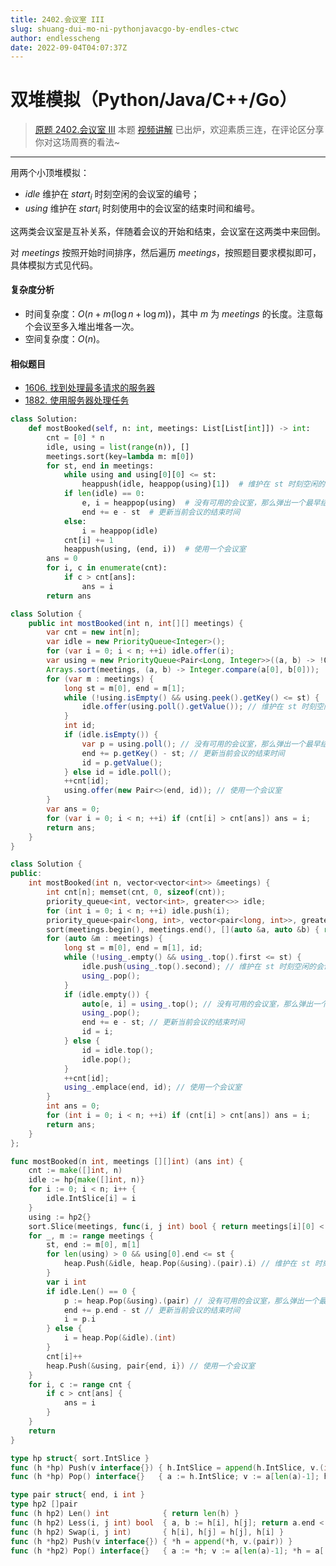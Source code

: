 ```yaml
---
title: 2402.会议室 III
slug: shuang-dui-mo-ni-pythonjavacgo-by-endles-ctwc
author: endlesscheng
date: 2022-09-04T04:07:37Z
---
```

# 双堆模拟（Python/Java/C++/Go）
 
> [原题 2402.会议室 III](https://leetcode.cn/problems/meeting-rooms-iii)
本题 [视频讲解](https://www.bilibili.com/video/BV1Dt4y1j7qh) 已出炉，欢迎素质三连，在评论区分享你对这场周赛的看法~

---

用两个小顶堆模拟：

- $\textit{idle}$ 维护在 $\textit{start}_i$ 时刻空闲的会议室的编号；
- $\textit{using}$ 维护在 $\textit{start}_i$ 时刻使用中的会议室的结束时间和编号。

这两类会议室是互补关系，伴随着会议的开始和结束，会议室在这两类中来回倒。

对 $\textit{meetings}$ 按照开始时间排序，然后遍历 $\textit{meetings}$，按照题目要求模拟即可，具体模拟方式见代码。

#### 复杂度分析

- 时间复杂度：$O(n+m(\log n + \log m))$，其中 $m$ 为 $\textit{meetings}$ 的长度。注意每个会议至多入堆出堆各一次。
- 空间复杂度：$O(n)$。

#### 相似题目

- [1606. 找到处理最多请求的服务器](https://leetcode.cn/problems/find-servers-that-handled-most-number-of-requests/)
- [1882. 使用服务器处理任务](https://leetcode.cn/problems/process-tasks-using-servers/)

```py [sol1-Python3]
class Solution:
    def mostBooked(self, n: int, meetings: List[List[int]]) -> int:
        cnt = [0] * n
        idle, using = list(range(n)), []
        meetings.sort(key=lambda m: m[0])
        for st, end in meetings:
            while using and using[0][0] <= st:
                heappush(idle, heappop(using)[1])  # 维护在 st 时刻空闲的会议室
            if len(idle) == 0:
                e, i = heappop(using)  # 没有可用的会议室，那么弹出一个最早结束的会议室（若有多个同时结束的，会弹出下标最小的）
                end += e - st  # 更新当前会议的结束时间
            else:
                i = heappop(idle)
            cnt[i] += 1
            heappush(using, (end, i))  # 使用一个会议室
        ans = 0
        for i, c in enumerate(cnt):
            if c > cnt[ans]:
                ans = i
        return ans
```

```java [sol1-Java]
class Solution {
    public int mostBooked(int n, int[][] meetings) {
        var cnt = new int[n];
        var idle = new PriorityQueue<Integer>();
        for (var i = 0; i < n; ++i) idle.offer(i);
        var using = new PriorityQueue<Pair<Long, Integer>>((a, b) -> !Objects.equals(a.getKey(), b.getKey()) ? Long.compare(a.getKey(), b.getKey()) : Integer.compare(a.getValue(), b.getValue()));
        Arrays.sort(meetings, (a, b) -> Integer.compare(a[0], b[0]));
        for (var m : meetings) {
            long st = m[0], end = m[1];
            while (!using.isEmpty() && using.peek().getKey() <= st) {
                idle.offer(using.poll().getValue()); // 维护在 st 时刻空闲的会议室
            }
            int id;
            if (idle.isEmpty()) {
                var p = using.poll(); // 没有可用的会议室，那么弹出一个最早结束的会议室（若有多个同时结束的，会弹出下标最小的）
                end += p.getKey() - st; // 更新当前会议的结束时间
                id = p.getValue();
            } else id = idle.poll();
            ++cnt[id];
            using.offer(new Pair<>(end, id)); // 使用一个会议室
        }
        var ans = 0;
        for (var i = 0; i < n; ++i) if (cnt[i] > cnt[ans]) ans = i;
        return ans;
    }
}
```

```cpp [sol1-C++]
class Solution {
public:
    int mostBooked(int n, vector<vector<int>> &meetings) {
        int cnt[n]; memset(cnt, 0, sizeof(cnt));
        priority_queue<int, vector<int>, greater<>> idle;
        for (int i = 0; i < n; ++i) idle.push(i);
        priority_queue<pair<long, int>, vector<pair<long, int>>, greater<>> using_;
        sort(meetings.begin(), meetings.end(), [](auto &a, auto &b) { return a[0] < b[0]; });
        for (auto &m : meetings) {
            long st = m[0], end = m[1], id;
            while (!using_.empty() && using_.top().first <= st) {
                idle.push(using_.top().second); // 维护在 st 时刻空闲的会议室
                using_.pop();
            }
            if (idle.empty()) {
                auto[e, i] = using_.top(); // 没有可用的会议室，那么弹出一个最早结束的会议室（若有多个同时结束的，会弹出下标最小的）
                using_.pop();
                end += e - st; // 更新当前会议的结束时间
                id = i;
            } else {
                id = idle.top();
                idle.pop();
            }
            ++cnt[id];
            using_.emplace(end, id); // 使用一个会议室
        }
        int ans = 0;
        for (int i = 0; i < n; ++i) if (cnt[i] > cnt[ans]) ans = i;
        return ans;
    }
};
```

```go [sol1-Go]
func mostBooked(n int, meetings [][]int) (ans int) {
	cnt := make([]int, n)
	idle := hp{make([]int, n)}
	for i := 0; i < n; i++ {
		idle.IntSlice[i] = i
	}
	using := hp2{}
	sort.Slice(meetings, func(i, j int) bool { return meetings[i][0] < meetings[j][0] })
	for _, m := range meetings {
		st, end := m[0], m[1]
		for len(using) > 0 && using[0].end <= st {
			heap.Push(&idle, heap.Pop(&using).(pair).i) // 维护在 st 时刻空闲的会议室
		}
		var i int
		if idle.Len() == 0 {
			p := heap.Pop(&using).(pair) // 没有可用的会议室，那么弹出一个最早结束的会议室（若有多个同时结束的，会弹出下标最小的）
			end += p.end - st // 更新当前会议的结束时间
			i = p.i
		} else {
			i = heap.Pop(&idle).(int)
		}
		cnt[i]++
		heap.Push(&using, pair{end, i}) // 使用一个会议室
	}
	for i, c := range cnt {
		if c > cnt[ans] {
			ans = i
		}
	}
	return
}

type hp struct{ sort.IntSlice }
func (h *hp) Push(v interface{}) { h.IntSlice = append(h.IntSlice, v.(int)) }
func (h *hp) Pop() interface{}   { a := h.IntSlice; v := a[len(a)-1]; h.IntSlice = a[:len(a)-1]; return v }

type pair struct{ end, i int }
type hp2 []pair
func (h hp2) Len() int            { return len(h) }
func (h hp2) Less(i, j int) bool  { a, b := h[i], h[j]; return a.end < b.end || a.end == b.end && a.i < b.i }
func (h hp2) Swap(i, j int)       { h[i], h[j] = h[j], h[i] }
func (h *hp2) Push(v interface{}) { *h = append(*h, v.(pair)) }
func (h *hp2) Pop() interface{}   { a := *h; v := a[len(a)-1]; *h = a[:len(a)-1]; return v }
```


